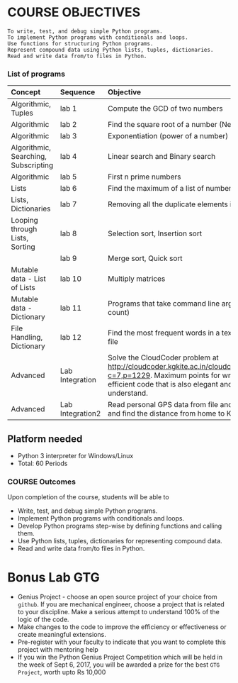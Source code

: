 # COURSE OBJECTIVES
    To write, test, and debug simple Python programs.
    To implement Python programs with conditionals and loops.
    Use functions for structuring Python programs.
    Represent compound data using Python lists, tuples, dictionaries.
    Read and write data from/to files in Python.
 
### List of programs

|Concept |Sequence | Objective|
|:------|:-------|:-----------|
|Algorithmic, Tuples| lab 1 | Compute the GCD of two numbers |
|Algorithmic |lab 2 | Find the square root of a number (Newton’s method)
|Algorithmic |lab 3 | Exponentiation (power of a number)
|Algorithmic, Searching, Subscripting| lab 4 | Linear search and Binary search
|Algorithmic | lab 5 | First n prime numbers
|Lists | lab 6 | Find the maximum of a list of numbers
|Lists, Dictionaries |lab 7 | Removing  all the duplicate elements in a list
|Looping through Lists, Sorting |lab 8 | Selection sort, Insertion sort
| |lab 9 | Merge sort, Quick sort
|Mutable data - List of Lists |lab 10 | Multiply matrices
|Mutable data - Dictionary |lab 11 | Programs that take command line arguments (word count)
|File Handling, Dictionary |lab 12 | Find the most frequent words in a text read from a file
|Advanced |Lab Integration| Solve the CloudCoder problem at  http://cloudcoder.kgkite.ac.in/cloudcoder/#exercise?c=7,p=1229. Maximum points for writing the most efficient code that is also elegant and easy to understand. 
|Advanced |Lab Integration2| Read personal GPS data from file and plot on a map and find the distance from home to KITE | 

	 
## Platform needed
- Python 3 interpreter for Windows/Linux
- Total: 60 Periods 

### COURSE Outcomes

Upon completion of the course, students will be able to

- Write, test, and debug simple Python programs.
- Implement Python programs with conditionals and loops.
- Develop Python programs step-wise by defining functions and calling them.
- Use Python lists, tuples, dictionaries for representing compound data.
- Read and write data from/to files in Python.


# Bonus Lab GTG 
- Genius Project - choose an open source project of your choice from `github`. If you are mechanical engineer, choose a project that is related to your discipline. Make a serious attempt to understand 100%  of the logic of the code. 
- Make changes to the code to improve the efficiency or effectiveness or create meaningful extensions. 
- Pre-register with your faculty to indicate that you want to complete this project with mentoring help 
- If you win the Python Genius Project Competition which will be held in the week of Sept 6, 2017, you will be awarded a prize for the best `GTG Project`,  worth upto Rs 10,000 




